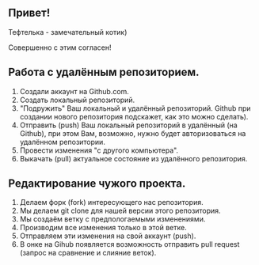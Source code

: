 ## Привет!

Тефтелька - замечательный котик)

Совершенно с этим согласен!

## Работа с удалённым репозиторием.

1. Создали аккаунт на Github.com.
2. Создать локальный репозиторий.
3. "Подружить" Ваш локальный и удалённый репозиторий. Github при создании нового репозитория подскажет, как это можно сделать).
4. Отправить (push) Ваш локальный репозиторий в удалённый (на Github), при этом Вам, возможно, нужно будет авторизоваться на удалённом репозитории.
5. Провести изменения "с другого компьютера".
6. Выкачать (pull) актуальное состояние из удалённого репозитория.

## Редактирование чужого проекта.

1. Делаем форк (fork) интересующего нас репозитория.
2. Мы делаем git clone для нашей версии этого репозитория.
3. Мы создаём ветку с предпологаемыми изменениями.
4. Производим все изменения только в этой ветке.
5. Отправляем эти изменения на свой аккаунт (push).
6. В онке на Gihub появляется возможность отправить pull request (запрос на сравнение и слияние веток).
